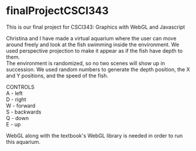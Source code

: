 # finalProjectCSCI343
This is our final project for CSCI343: Graphics with WebGL and Javascript

Christina and I have made a virtual aquarium where the user can move around freely and look at the fish swimming 
inside the environment.  We used perspective projection to make it appear as if the fish have depth to them.  
The environment is randomized, so no two scenes will show up in succession.  We used random numbers to generate 
the depth position, the X and Y positions, and the speed of the fish.

CONTROLS  
A - left  
D - right  
W - forward  
S - backwards  
Q - down  
E - up  

WebGL along with the textbook's WebGL library is needed in order to run this aquarium.
